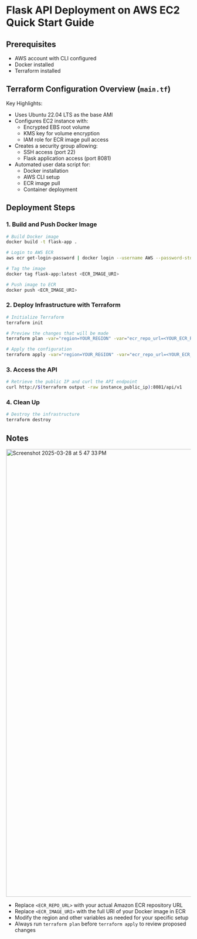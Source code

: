 # Flask API Deployment on AWS EC2 Quick Start Guide

## Prerequisites

- AWS account with CLI configured
- Docker installed
- Terraform installed

## Terraform Configuration Overview (`main.tf`)

Key Highlights:
- Uses Ubuntu 22.04 LTS as the base AMI
- Configures EC2 instance with:
  - Encrypted EBS root volume
  - KMS key for volume encryption
  - IAM role for ECR image pull access
- Creates a security group allowing:
  - SSH access (port 22)
  - Flask application access (port 8081)
- Automated user data script for:
  - Docker installation
  - AWS CLI setup
  - ECR image pull
  - Container deployment

## Deployment Steps

### 1. Build and Push Docker Image

```bash
# Build Docker image
docker build -t flask-app .

# Login to AWS ECR
aws ecr get-login-password | docker login --username AWS --password-stdin <ECR_REPO_URL>

# Tag the image
docker tag flask-app:latest <ECR_IMAGE_URI>

# Push image to ECR
docker push <ECR_IMAGE_URI>
```

### 2. Deploy Infrastructure with Terraform

```bash
# Initialize Terraform
terraform init

# Preview the changes that will be made
terraform plan -var="region=YOUR_REGION" -var="ecr_repo_url=<YOUR_ECR_REPO_URL>" -var="ecr_image_uri=<YOUR_ECR_IMAGE_URI>"

# Apply the configuration
terraform apply -var="region=YOUR_REGION" -var="ecr_repo_url=<YOUR_ECR_REPO_URL>" -var="ecr_image_uri=<YOUR_ECR_IMAGE_URI>"
```

### 3. Access the API

```bash
# Retrieve the public IP and curl the API endpoint
curl http://$(terraform output -raw instance_public_ip):8081/api/v1
```

### 4. Clean Up

```bash
# Destroy the infrastructure
terraform destroy
```

## Notes
<img width="1223" alt="Screenshot 2025-03-28 at 5 47 33 PM" src="https://github.com/user-attachments/assets/e292425e-0d58-4439-8132-758f0c9ec9d4" />

- Replace `<ECR_REPO_URL>` with your actual Amazon ECR repository URL
- Replace `<ECR_IMAGE_URI>` with the full URI of your Docker image in ECR
- Modify the region and other variables as needed for your specific setup
- Always run `terraform plan` before `terraform apply` to review proposed changes

